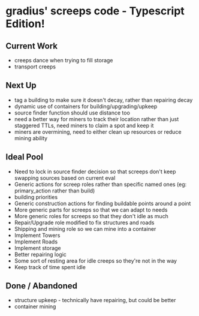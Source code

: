 # gradius' screeps code - Typescript Edition!

## Current Work
* creeps dance when trying to fill storage
* transport creeps

## Next Up
* tag a building to make sure it doesn't decay, rather than repairing decay
* dynamic use of containers for building/upgrading/upkeep
* source finder function should use distance too
* need a better way for miners to track their location rather than just staggered TTLs, need miners to claim a spot and keep it
* miners are overmining, need to either clean up resources or reduce mining ability

## Ideal Pool
* Need to lock in source finder decision so that screeps don't keep swapping sources based on current eval
* Generic actions for screep roles rather than specific named ones (eg: primary_action rather than build)
* building priorities
* Generic construction actions for finding buildable points around a point
* More generic parts for screeps so that we can adapt to needs
* More generic roles for screeps so that they don't idle as much
* Repair/Upgrade role modified to fix structures and roads
* Shipping and mining role so we can mine into a container
* Implement Towers
* Implement Roads
* Implement storage
* Better repairing logic
* Some sort of resting area for idle creeps so they're not in the way
* Keep track of time spent idle

## Done / Abandoned
* structure upkeep - technically have repairing, but could be better
* container mining
